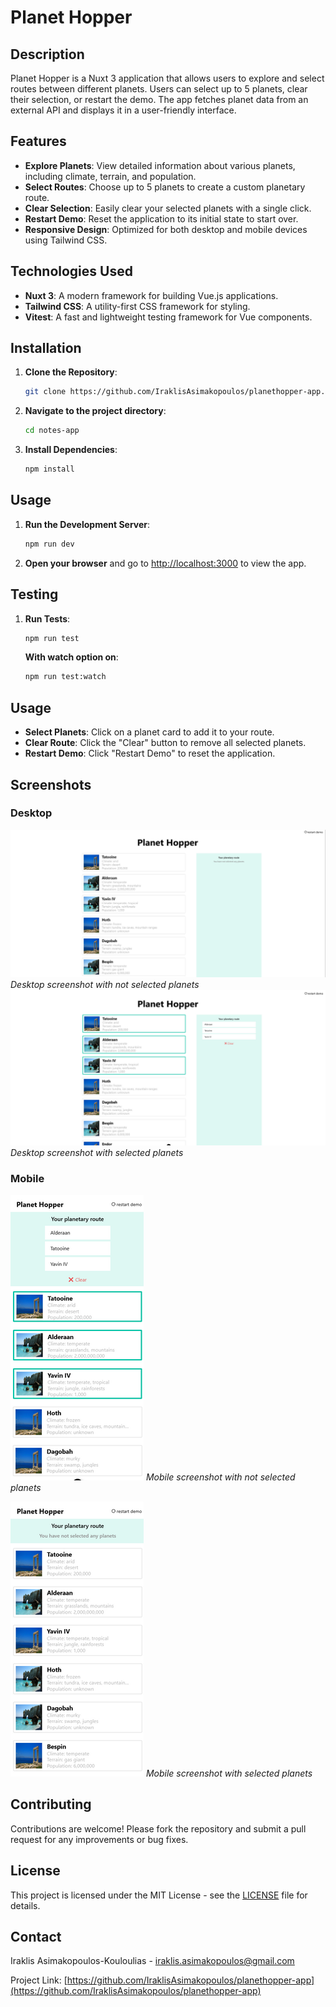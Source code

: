 # Planet Hopper

## Description

Planet Hopper is a Nuxt 3 application that allows users to explore and select routes between different planets. Users can select up to 5 planets, clear their selection, or restart the demo.
The app fetches planet data from an external API and displays it in a user-friendly interface.

## Features

- **Explore Planets**: View detailed information about various planets, including climate, terrain, and population.
- **Select Routes**: Choose up to 5 planets to create a custom planetary route.
- **Clear Selection**: Easily clear your selected planets with a single click.
- **Restart Demo**: Reset the application to its initial state to start over.
- **Responsive Design**: Optimized for both desktop and mobile devices using Tailwind CSS.

## Technologies Used

- **Nuxt 3**: A modern framework for building Vue.js applications.
- **Tailwind CSS**: A utility-first CSS framework for styling.
- **Vitest**: A fast and lightweight testing framework for Vue components.

## Installation

1. **Clone the Repository**:

   ```bash
   git clone https://github.com/IraklisAsimakopoulos/planethopper-app.git
   ```

2. **Navigate to the project directory**:

   ```bash
   cd notes-app
   ```

3. **Install Dependencies**:

   ```bash
   npm install
   ```

## Usage

1. **Run the Development Server**:

   ```bash
   npm run dev
   ```

2. **Open your browser** and go to [http://localhost:3000](http://localhost:3000) to view the app.

## Testing

1. **Run Tests**:

   ```bash
   npm run test
   ```

   **With watch option on**:

   ```bash
   npm run test:watch
   ```

## Usage

- **Select Planets**: Click on a planet card to add it to your route.
- **Clear Route**: Click the "Clear" button to remove all selected planets.
- **Restart Demo**: Click "Restart Demo" to reset the application.

## Screenshots

### Desktop

![Planet Hopper Desktop Screenshot 1](./assets/desktop-screenshot.png)
_Desktop screenshot with not selected planets_
![Planet Hopper Desktop Screenshot 2](./assets/desktop-screenshot2.png)
_Desktop screenshot with selected planets_

### Mobile

![Planet Hopper Mobile Screenshot 1](./assets/mobile-screenshot.png)
_Mobile screenshot with not selected planets_

![Planet Hopper Mobile Screenshot 2](./assets/mobile-screenshot2.png)
_Mobile screenshot with selected planets_

## Contributing

Contributions are welcome! Please fork the repository and submit a pull request for any improvements or bug fixes.

## License

This project is licensed under the MIT License - see the [LICENSE](LICENSE) file for details.

## Contact

Iraklis Asimakopoulos-Kouloulias - [iraklis.asimakopoulos@gmail.com](mailto:iraklis.asimakopoulos@gmail.com)

Project Link: [https://github.com/IraklisAsimakopoulos/planethopper-app](https://github.com/IraklisAsimakopoulos/planethopper-app)

